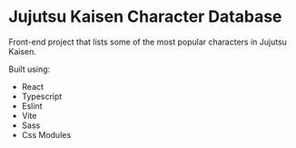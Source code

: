 # Jujutsu Kaisen Character Database
Front-end project that lists some of the most popular characters in Jujutsu Kaisen.

Built using:
- React
- Typescript
- Eslint
- Vite
- Sass
- Css Modules
